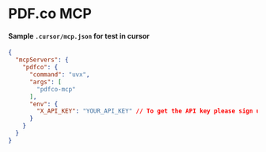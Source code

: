 # PDF.co MCP

#### Sample `.cursor/mcp.json` for test in cursor
```json
{
  "mcpServers": {
    "pdfco": {
      "command": "uvx",
      "args": [
        "pdfco-mcp"
      ],
      "env": {
        "X_API_KEY": "YOUR_API_KEY" // To get the API key please sign up at https://pdf.co and you can get the API key from the dashboard
      }
    }
  }
}
```